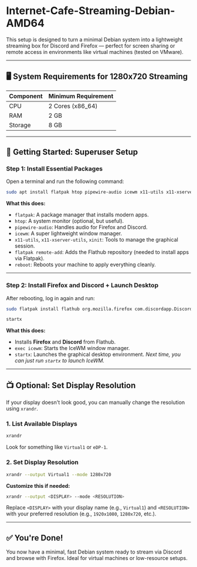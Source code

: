 # Internet-Cafe-Streaming-Debian-AMD64

This setup is designed to turn a minimal Debian system into a lightweight streaming box for Discord and Firefox — perfect for screen sharing or remote access in environments like virtual machines (tested on VMware).

---

## 🖥️ System Requirements for 1280x720 Streaming

| Component | Minimum Requirement |
| --------- | ------------------- |
| CPU       | 2 Cores (x86\_64)   |
| RAM       | 2 GB                |
| Storage   | 8 GB                |

---

## 🔐 Getting Started: Superuser Setup

### Step 1: Install Essential Packages

Open a terminal and run the following command:

```bash
sudo apt install flatpak htop pipewire-audio icewm x11-utils x11-xserver-utils xinit -y && sudo flatpak remote-add --if-not-exists flathub https://dl.flathub.org/repo/flathub.flatpakrepo && sudo reboot
```

**What this does:**

* `flatpak`: A package manager that installs modern apps.
* `htop`: A system monitor (optional, but useful).
* `pipewire-audio`: Handles audio for Firefox and Discord.
* `icewm`: A super lightweight window manager.
* `x11-utils`, `x11-xserver-utils`, `xinit`: Tools to manage the graphical session.
* `flatpak remote-add`: Adds the Flathub repository (needed to install apps via Flatpak).
* `reboot`: Reboots your machine to apply everything cleanly.

---

### Step 2: Install Firefox and Discord + Launch Desktop

After rebooting, log in again and run:

```bash
sudo flatpak install flathub org.mozilla.firefox com.discordapp.Discord && exec icewm
```
```bash
startx
```

**What this does:**

* Installs **Firefox** and **Discord** from Flathub.
* `exec icewm`: Starts the IceWM window manager.
* `startx`: Launches the graphical desktop environment.
*Next time, you can just run `startx` to launch IceWM.*

---

## 📺 Optional: Set Display Resolution

If your display doesn't look good, you can manually change the resolution using `xrandr`.

### 1. List Available Displays

```bash
xrandr
```

Look for something like `Virtual1` or `eDP-1`.

### 2. Set Display Resolution

```bash
xrandr --output Virtual1 --mode 1280x720
```

**Customize this if needed:**

```bash
xrandr --output <DISPLAY> --mode <RESOLUTION>
```

Replace `<DISPLAY>` with your display name (e.g., `Virtual1`) and `<RESOLUTION>` with your preferred resolution (e.g., `1920x1080`, `1280x720`, etc.).

---

## ✅ You're Done!

You now have a minimal, fast Debian system ready to stream via Discord and browse with Firefox. Ideal for virtual machines or low-resource setups.
